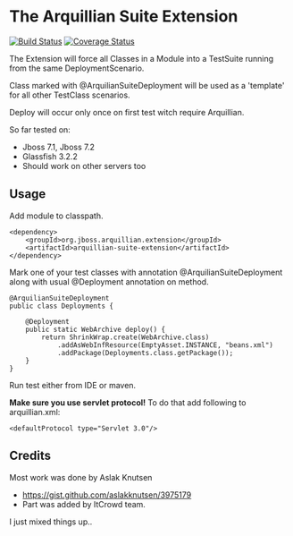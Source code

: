 The Arquillian Suite Extension
==================================

[![Build Status](https://travis-ci.org/ingwarsw/arquillian-suite-extension.png)](https://travis-ci.org/ingwarsw/arquillian-suite-extension)
[![Coverage Status](https://coveralls.io/repos/ingwarsw/arquillian-suite-extension/badge.png?branch=master)](https://coveralls.io/r/ingwarsw/arquillian-suite-extension?branch=master)

The Extension will force all Classes in a Module into a TestSuite running from the same DeploymentScenario.

Class marked with @ArquilianSuiteDeployment will be used as a 'template' for all other TestClass scenarios.

Deploy will occur only once on first test witch require Arquillian.

So far tested on:
- Jboss 7.1, Jboss 7.2
- Glassfish 3.2.2
- Should work on other servers too

Usage
-----

Add module to classpath.

    <dependency>
        <groupId>org.jboss.arquillian.extension</groupId>
        <artifactId>arquillian-suite-extension</artifactId>
    </dependency>

Mark one of your test classes with annotation @ArquilianSuiteDeployment along with usual @Deployment annotation on method.

    @ArquilianSuiteDeployment
    public class Deployments {

        @Deployment
        public static WebArchive deploy() {
            return ShrinkWrap.create(WebArchive.class)
                .addAsWebInfResource(EmptyAsset.INSTANCE, "beans.xml")
                .addPackage(Deployments.class.getPackage());
        }
    }

Run test either from IDE or maven.

**Make sure you use servlet protocol!** To do that add following to arquillian.xml:

    <defaultProtocol type="Servlet 3.0"/>

Credits
-------

Most work was done by Aslak Knutsen
- https://gist.github.com/aslakknutsen/3975179
- Part was added by ItCrowd team.

I just mixed things up..
